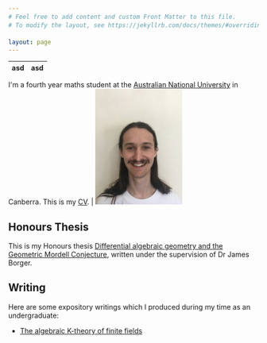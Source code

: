 ```yaml
---
# Feel free to add content and custom Front Matter to this file.
# To modify the layout, see https://jekyllrb.com/docs/themes/#overriding-theme-defaults

layout: page
---
```


asd           |  asd
:-------------------------:|:-------------------------:
I'm a fourth year maths student at the [Australian National University](https://www.anu.edu.au/) in Canberra.
This is my [CV][my_cv].  |  ![Photo of Callum](/picture/IMG_4109_5.JPG)








 

</div>



## Honours Thesis
This is my Honours thesis [Differential algebraic geometry and the Geometric Mordell Conjecture][my_thesis], written under the supervision of Dr James Borger. 

## Writing
Here are some expository writings which I produced during my time as an undergraduate: 

* [The algebraic K-theory of finite fields][K-theory]


[my_cv]: /cv/callum_sutton_CV.pdf
[my_thesis]: /thesis/thesis.pdf
[K-theory]: /writing/the_algebraic_K_theory_of_finite_fields.pdf